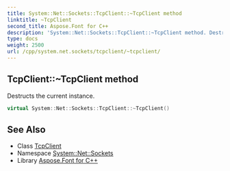 ```yaml
---
title: System::Net::Sockets::TcpClient::~TcpClient method
linktitle: ~TcpClient
second_title: Aspose.Font for C++
description: 'System::Net::Sockets::TcpClient::~TcpClient method. Destructs the current instance in C++.'
type: docs
weight: 2500
url: /cpp/system.net.sockets/tcpclient/~tcpclient/
---
```

## TcpClient::~TcpClient method


Destructs the current instance.

```cpp
virtual System::Net::Sockets::TcpClient::~TcpClient()
```

## See Also

* Class [TcpClient](../)
* Namespace [System::Net::Sockets](../../)
* Library [Aspose.Font for C++](../../../)
